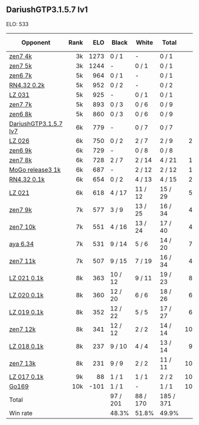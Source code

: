 ## DariushGTP3.1.5.7 lv1 ##

ELO: 533

Opponent | Rank | ELO | Black | White | Total | Win rate
---------|-----:|----:|-------|-------|-------|-------:
[zen7 4k](zen7%204k.md) | 3k | 1273 | 0 / 1 | - | 0 / 1 | 0.0%
[zen7 5k](zen7%205k.md) | 3k | 1244 | - | 0 / 1 | 0 / 1 | 0.0%
[zen6 7k](zen6%207k.md) | 5k | 964 | 0 / 1 | - | 0 / 1 | 0.0%
[RN4.32 0.2k](RN4.32%200.2k.md) | 5k | 952 | 0 / 2 | - | 0 / 2 | 0.0%
[LZ 031](LZ%20031.md) | 5k | 925 | - | 0 / 1 | 0 / 1 | 0.0%
[zen7 7k](zen7%207k.md) | 5k | 893 | 0 / 3 | 0 / 6 | 0 / 9 | 0.0%
[zen6 8k](zen6%208k.md) | 5k | 860 | 0 / 3 | 0 / 6 | 0 / 9 | 0.0%
[DariushGTP3.1.5.7 lv7](DariushGTP3.1.5.7%20lv7.md) | 6k | 779 | - | 0 / 7 | 0 / 7 | 0.0%
[LZ 026](LZ%20026.md) | 6k | 750 | 0 / 2 | 2 / 7 | 2 / 9 | 22.2%
[zen6 9k](zen6%209k.md) | 6k | 729 | - | 0 / 8 | 0 / 8 | 0.0%
[zen7 8k](zen7%208k.md) | 6k | 728 | 2 / 7 | 2 / 14 | 4 / 21 | 19.0%
[MoGo release3 1k](MoGo%20release3%201k.md) | 6k | 687 | - | 2 / 12 | 2 / 12 | 16.7%
[RN4.32 0.1k](RN4.32%200.1k.md) | 6k | 654 | 0 / 2 | 4 / 13 | 4 / 15 | 26.7%
[LZ 021](LZ%20021.md) | 6k | 618 | 4 / 17 | 11 / 12 | 15 / 29 | 51.7%
[zen7 9k](zen7%209k.md) | 7k | 577 | 3 / 9 | 13 / 25 | 16 / 34 | 47.1%
[zen7 10k](zen7%2010k.md) | 7k | 551 | 4 / 16 | 13 / 24 | 17 / 40 | 42.5%
[aya 6.34](aya%206.34.md) | 7k | 531 | 9 / 14 | 5 / 6 | 14 / 20 | 70.0%
[zen7 11k](zen7%2011k.md) | 7k | 507 | 9 / 15 | 7 / 19 | 16 / 34 | 47.1%
[LZ 021 0.1k](LZ%20021%200.1k.md) | 8k | 363 | 10 / 12 | 9 / 11 | 19 / 23 | 82.6%
[LZ 020 0.1k](LZ%20020%200.1k.md) | 8k | 360 | 12 / 20 | 6 / 6 | 18 / 26 | 69.2%
[LZ 019 0.1k](LZ%20019%200.1k.md) | 8k | 352 | 12 / 22 | 5 / 5 | 17 / 27 | 63.0%
[zen7 12k](zen7%2012k.md) | 8k | 341 | 12 / 12 | 2 / 2 | 14 / 14 | 100.0%
[LZ 018 0.1k](LZ%20018%200.1k.md) | 8k | 237 | 9 / 10 | 4 / 4 | 13 / 14 | 92.9%
[zen7 13k](zen7%2013k.md) | 8k | 231 | 9 / 9 | 2 / 2 | 11 / 11 | 100.0%
[LZ 017 0.1k](LZ%20017%200.1k.md) | 9k | 88 | 1 / 1 | 1 / 1 | 2 / 2 | 100.0%
[Go169](Go169.md) | 10k | -101 | 1 / 1 | - | 1 / 1 | 100.0%
Total | | | 97 / 201 | 88 / 170 | 185 / 371 | 
Win rate| | | 48.3% | 51.8% | 49.9% | 
